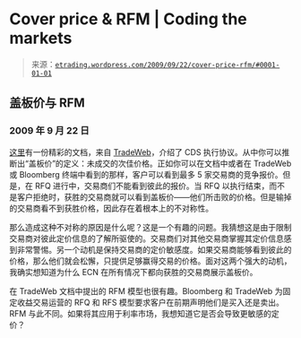 <!--yml

category: 未分类

date: 2024-05-12 19:39:01

-->

# Cover price & RFM | Coding the markets

> 来源：[`etrading.wordpress.com/2009/09/22/cover-price-rfm/#0001-01-01`](https://etrading.wordpress.com/2009/09/22/cover-price-rfm/#0001-01-01)

## 盖板价与 RFM

### 2009 年 9 月 22 日

[这里](http://www.tradeweb.com/about/resources/brochures/institutional/credit/CDSTradingProtocolsSheetWeb.pdf)有一份精彩的文档，来自 [TradeWeb](http://www.tradeweb.com)，介绍了 CDS 执行协议。从中你可以推断出“盖板价”的定义：未成交的次佳价格。正如你可以在文档中或者在 TradeWeb 或 Bloomberg 终端中看到的那样，客户可以看到最多 5 家交易商的竞争报价。但是，在 RFQ 进行中，交易商们不能看到彼此的报价。当 RFQ 以执行结束，而不是客户拒绝时，获胜的交易商就可以看到盖板价——他们所击败的价格。但是输掉的交易商看不到获胜价格，因此存在着根本上的不对称性。

那么造成这种不对称的原因是什么呢？这是一个有趣的问题。我猜想这是由于限制交易商对彼此定价信息的了解所驱使的。交易商们对其他交易商掌握其定价信息感到非常警惕。另一个动机是保持交易商的定价敏感度。如果交易商能够看到彼此的价格，那么他们就会松懈，只提供足够赢得交易的价格。面对这两个强大的动机，我确实想知道为什么 ECN 在所有情况下都向获胜的交易商展示盖板价。

在 TradeWeb 文档中提出的 RFM 模型也很有趣。Bloomberg 和 TradeWeb 为固定收益交易运营的 RFQ 和 RFS 模型要求客户在前期声明他们是买入还是卖出。RFM 与此不同。如果将其应用于利率市场，我想知道它是否会导致更敏感的定价？
